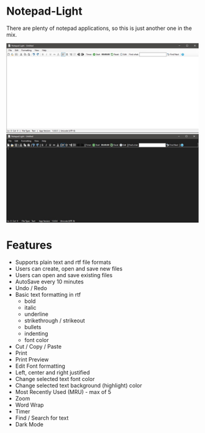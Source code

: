 # Notepad-Light

There are plenty of notepad applications, so this is just another one in the mix.

![image](https://github.com/desjarlais/desjarlais.github.io/blob/master/img/notepadlightscreenshot.jpg)
![image](https://github.com/desjarlais/desjarlais.github.io/blob/master/img/notepadlightdarkmode.jpg)

# Features

* Supports plain text and rtf file formats
* Users can create, open and save new files
* Users can open and save existing files
* AutoSave every 10 minutes
* Undo / Redo 
* Basic text formatting in rtf 
  * bold
  * italic
  * underline
  * strikethrough / strikeout
  * bullets
  * indenting
  * font color
* Cut / Copy / Paste 
* Print
* Print Preview
* Edit Font formatting
* Left, center and right justified
* Change selected text font color
* Change selected text background (highlight) color
* Most Recently Used (MRU) - max of 5
* Zoom
* Word Wrap
* Timer
* Find / Search for text
* Dark Mode
